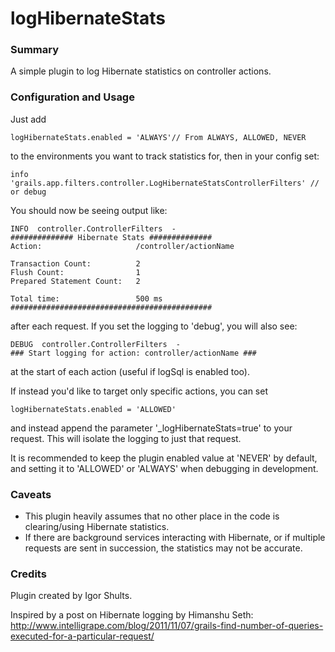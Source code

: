 logHibernateStats
=================

### Summary
A simple plugin to log Hibernate statistics on controller actions.

### Configuration and Usage
Just add
```
logHibernateStats.enabled = 'ALWAYS'// From ALWAYS, ALLOWED, NEVER
```
to the environments you want to track statistics for, then in your config set:
```
info    'grails.app.filters.controller.LogHibernateStatsControllerFilters' // or debug
```
You should now be seeing output like:
```
INFO  controller.ControllerFilters  -
############## Hibernate Stats ##############
Action:                     /controller/actionName

Transaction Count:          2
Flush Count:                1
Prepared Statement Count:   2

Total time:                 500 ms
#############################################
```
after each request.  If you set the logging to 'debug', you will also see:
```
DEBUG  controller.ControllerFilters  -
### Start logging for action: controller/actionName ###
```
at the start of each action (useful if logSql is enabled too).

If instead you'd like to target only specific actions, you can set
```
logHibernateStats.enabled = 'ALLOWED'
```
and instead append the parameter '_logHibernateStats=true' to your request.  This will isolate the logging to just that request.

It is recommended to keep the plugin enabled value at 'NEVER' by default, and setting it to 'ALLOWED' or 'ALWAYS' when debugging in development.

### Caveats
* This plugin heavily assumes that no other place in the code is clearing/using Hibernate statistics.
* If there are background services interacting with Hibernate, or if multiple requests are sent in succession, the statistics may not be accurate.

### Credits
Plugin created by Igor Shults.

Inspired by a post on Hibernate logging by Himanshu Seth: http://www.intelligrape.com/blog/2011/11/07/grails-find-number-of-queries-executed-for-a-particular-request/

